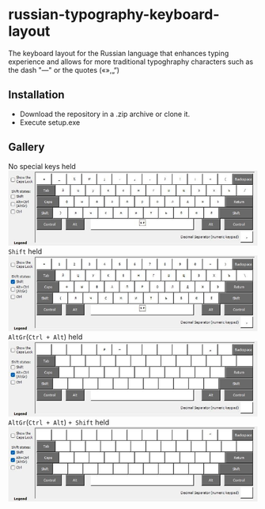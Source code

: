 # russian-typography-keyboard-layout

The keyboard layout for the Russian language that enhances typing experience and allows for more traditional typoghraphy characters such as the dash "—" or the quotes («»,„“)

## Installation

- Download the repository in a .zip archive or clone it.
- Execute setup.exe

## Gallery

No special keys held
![nothing](ru-tg.jpg)
`Shift` held
![nothing](ru-tgShft.jpg)
`AltGr`(`Ctrl + Alt`) held
![nothing](ru-tgAltGr.jpg)
`AltGr`(`Ctrl + Alt`) `+ Shift` held
![nothing](ru-tgShftAltGr.jpg)
